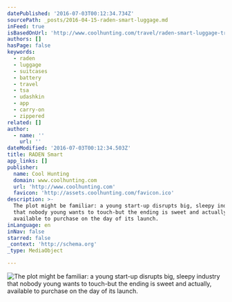 ```yaml
---
datePublished: '2016-07-03T00:12:34.734Z'
sourcePath: _posts/2016-04-15-raden-smart-luggage.md
inFeed: true
isBasedOnUrl: 'http://www.coolhunting.com/travel/raden-smart-luggage-travel-tech'
authors: []
hasPage: false
keywords:
  - raden
  - luggage
  - suitcases
  - battery
  - travel
  - tsa
  - udashkin
  - app
  - carry-on
  - zippered
related: []
author:
  - name: ''
    url: ''
dateModified: '2016-07-03T00:12:34.503Z'
title: RADEN Smart
app_links: []
publisher:
  name: Cool Hunting
  domain: www.coolhunting.com
  url: 'http://www.coolhunting.com'
  favicon: 'http://assets.coolhunting.com/favicon.ico'
description: >-
  The plot might be familiar: a young start-up disrupts big, sleepy industry
  that nobody young wants to touch-but the ending is sweet and actually,
  available to purchase on the day of its launch.
inLanguage: en
inNav: false
starred: false
_context: 'http://schema.org'
_type: MediaObject

---
```

![The plot might be familiar: a young start-up disrupts big, sleepy industry that nobody young wants to touch-but the ending is sweet and actually, available to purchase on the day of its launch.](https://the-grid-user-content.s3-us-west-2.amazonaws.com/b1161b07-07b6-4c75-a042-44f6aefa4646.jpg)